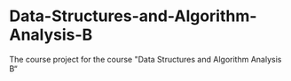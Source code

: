 # Data-Structures-and-Algorithm-Analysis-B
The course project for the course "Data Structures and Algorithm Analysis B“
